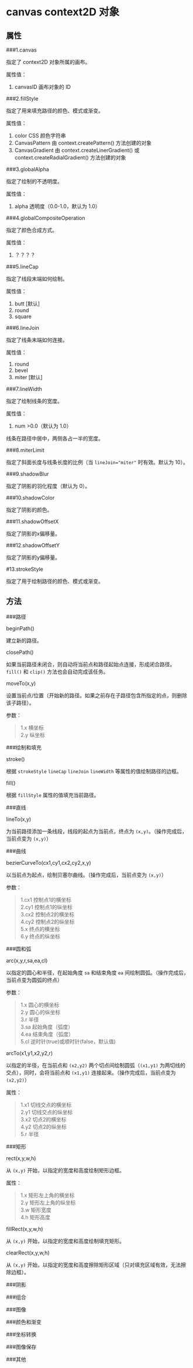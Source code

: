 canvas context2D 对象
=====================

属性
----

###1.canvas

指定了 context2D 对象所属的画布。

属性值：

1. canvasID 画布对象的 ID

###2.fillStyle

指定了用来填充路径的颜色、模式或渐变。

属性值：

1. color CSS 颜色字符串
2. CanvasPattern 由 context.createPattern() 方法创建的对象
3. CanvasGradient 由 context.createLinerGradient() 或 context.createRadialGradient() 方法创建的对象

###3.globalAlpha

指定了绘制的不透明度。

属性值：

1. alpha 透明度（0.0-1.0，默认为 1.0）

###4.globalCompositeOperation

指定了颜色合成方式。

属性值：

1. ？？？？

###5.lineCap

指定了线段末端如何绘制。

属性值：

1. butt [默认]
2. round 
3. square

###6.lineJoin

指定了线条末端如何连接。

属性值：

1. round 
2. bevel
3. miter [默认]

###7.lineWidth

指定了绘制线条的宽度。

属性值：

1. num >0.0（默认为 1.0）

线条在路径中居中，两侧各占一半的宽度。

###8.miterLimit

指定了斜面长度与线条长度的比例（当 `lineJoin="miter"` 时有效。默认为 10）。

###9.shadowBlur

指定了阴影的羽化程度（默认为 0）。

###10.shadowColor

指定了阴影的颜色。

###11.shadowOffsetX

指定了阴影的x偏移量。

###12.shadowOffsetY

指定了阴影的y偏移量。

#13.strokeStyle

指定了用于绘制路径的颜色、模式或渐变。

方法
----

###路径

beginPath()

建立新的路径。

closePath()

如果当前路径未闭合，则自动将当前点和路径起始点连接，形成闭合路径。`fill()` 和 `clip()` 方法也会自动完成该任务。

moveTo(x,y)

设置当前点/位置（开始新的路径。如果之前存在子路径包含所指定的点，则删除该子路径）。

参数：
>1.x 横坐标  
>2.y 纵坐标

###绘制和填充

stroke()

根据 `strokeStyle` `lineCap` `lineJoin` `lineWidth` 等属性的值绘制路径的边框。

fill()

根据 `fillStyle` 属性的值填充当前路径。

###直线

lineTo(x,y)

为当前路径添加一条线段，线段的起点为当前点，终点为 `(x,y)`。（操作完成后，当前点变为 `(x,y)`）

###曲线

bezierCurveTo(cx1,cy1,cx2,cy2,x,y)

以当前点为起点，绘制贝塞尔曲线。（操作完成后，当前点变为 `(x,y)`）

参数：
>1.cx1 控制点1的横坐标  
>2.cy1 控制点1的纵坐标  
>3.cx2 控制点2的横坐标  
>4.cy2 控制点2的纵坐标  
>5.x 终点的横坐标  
>6.y 终点的纵坐标

###圆和弧

arc(x,y,r,sa,ea,cl)

以指定的圆心和半径，在起始角度 `sa` 和结束角度 `ea` 间绘制圆弧。（操作完成后，当前点变为圆弧的终点）

参数：
>1.x 圆心的横坐标  
>2.y 圆心的纵坐标  
>3.r 半径  
>3.sa 起始角度（弧度）  
>4.ea 结束角度（弧度）  
>5.cl 逆时针(true)或顺时针(false，默认值)

arcTo(x1,y1,x2,y2,r)

以指定的半径，在当前点和 `(x2,y2)` 两个切点间绘制圆弧（`(x1,y1)` 为两切线的交点），同时，会将当前点和 `(x1,y1)` 连接起来。（操作完成后，当前点变为 `(x2,y2)`）

属性：
>1.x1 切线交点的横坐标  
>2.y1 切线交点的纵坐标  
>3.x2 切点2的横坐标  
>4.y2 切点2的纵坐标  
>5.r 半径

###矩形

rect(x,y,w,h)

从 `(x,y)` 开始，以指定的宽度和高度绘制矩形边框。

属性：
>1.x 矩形左上角的横坐标  
>2.y 矩形左上角的纵坐标  
>3.w 矩形宽度  
>4.h 矩形高度

fillRect(x,y,w,h)

从 `(x,y)` 开始，以指定的宽度和高度绘制填充矩形。

clearRect(x,y,w,h)

从 `(x,y)` 开始，以指定的宽度和高度擦除矩形区域（只对填充区域有效，无法擦除边框）。

###阴影

###组合

###图像

###颜色和渐变

###坐标转换

###图像保存

###其他